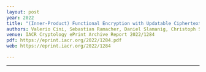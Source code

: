 ```yaml
---
layout: post
year: 2022
title: "(Inner-Product) Functional Encryption with Updatable Ciphertexts"
authors: Valerio Cini, Sebastian Ramacher, Daniel Slamanig, Christoph Striecks, Erkan Tairi
venue: IACR Cryptology ePrint Archive Report 2022/1284
pdf: https://eprint.iacr.org/2022/1284.pdf
web: https://eprint.iacr.org/2022/1284

---
```



---


